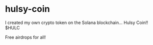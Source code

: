 # hulsy-coin
I created my own crypto token on the Solana blockchain... Hulsy Coin!! $HULC

Free airdrops for all!
